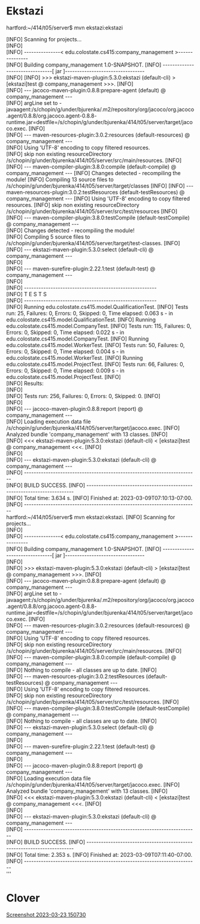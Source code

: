 # Ekstazi

hartford:~/414/t05/server$ mvn ekstazi:ekstazi

[INFO] Scanning for projects...  
[INFO]   
[INFO] ---------------< edu.colostate.cs415:company_management >---------------  
[INFO] Building company_management 1.0-SNAPSHOT. 
[INFO] --------------------------------[ jar ]---------------------------------  
[INFO] 
[INFO] >>> ekstazi-maven-plugin:5.3.0:ekstazi (default-cli) > [ekstazi]test @ company_management >>>. 
[INFO]   
[INFO] --- jacoco-maven-plugin:0.8.8:prepare-agent (default) @ company_management ---  
[INFO] argLine set to -javaagent:/s/chopin/g/under/bjurenka/.m2/repository/org/jacoco/org.jacoco.agent/0.8.8/org.jacoco.agent-0.8.8- runtime.jar=destfile=/s/chopin/g/under/bjurenka/414/t05/server/target/jacoco.exec. 
[INFO]   
[INFO] --- maven-resources-plugin:3.0.2:resources (default-resources) @ company_management ---  
[INFO] Using 'UTF-8' encoding to copy filtered resources.  
[INFO] skip non existing resourceDirectory /s/chopin/g/under/bjurenka/414/t05/server/src/main/resources. 
[INFO] 
[INFO] --- maven-compiler-plugin:3.8.0:compile (default-compile) @ company_management ---
[INFO] Changes detected - recompiling the module!
[INFO] Compiling 13 source files to /s/chopin/g/under/bjurenka/414/t05/server/target/classes
[INFO] 
[INFO] --- maven-resources-plugin:3.0.2:testResources (default-testResources) @ company_management ---
[INFO] Using 'UTF-8' encoding to copy filtered resources.
[INFO] skip non existing resourceDirectory /s/chopin/g/under/bjurenka/414/t05/server/src/test/resources
[INFO]   
[INFO] --- maven-compiler-plugin:3.8.0:testCompile (default-testCompile) @ company_management ---  
[INFO] Changes detected - recompiling the module!  
[INFO] Compiling 5 source files to /s/chopin/g/under/bjurenka/414/t05/server/target/test-classes. 
[INFO]   
[INFO] --- ekstazi-maven-plugin:5.3.0:select (default-cli) @ company_management ---  
[INFO]   
[INFO] --- maven-surefire-plugin:2.22.1:test (default-test) @ company_management ---  
[INFO]   
[INFO] -------------------------------------------------------  
[INFO]  T E S T S  
[INFO] -------------------------------------------------------  
[INFO] Running edu.colostate.cs415.model.QualificationTest. 
[INFO] Tests run: 25, Failures: 0, Errors: 0, Skipped: 0, Time elapsed: 0.063 s - in edu.colostate.cs415.model.QualificationTest. 
[INFO] Running edu.colostate.cs415.model.CompanyTest. 
[INFO] Tests run: 115, Failures: 0, Errors: 0, Skipped: 0, Time elapsed: 0.022 s - in edu.colostate.cs415.model.CompanyTest. 
[INFO] Running edu.colostate.cs415.model.WorkerTest. 
[INFO] Tests run: 50, Failures: 0, Errors: 0, Skipped: 0, Time elapsed: 0.004 s - in edu.colostate.cs415.model.WorkerTest. 
[INFO] Running edu.colostate.cs415.model.ProjectTest. 
[INFO] Tests run: 66, Failures: 0, Errors: 0, Skipped: 0, Time elapsed: 0.009 s - in edu.colostate.cs415.model.ProjectTest. 
[INFO]   
[INFO] Results:  
[INFO]   
[INFO] Tests run: 256, Failures: 0, Errors: 0, Skipped: 0. 
[INFO]   
[INFO]   
[INFO] --- jacoco-maven-plugin:0.8.8:report (report) @ company_management ---  
[INFO] Loading execution data file /s/chopin/g/under/bjurenka/414/t05/server/target/jacoco.exec. 
[INFO] Analyzed bundle 'company_management' with 13 classes. 
[INFO]   
[INFO] <<< ekstazi-maven-plugin:5.3.0:ekstazi (default-cli) < [ekstazi]test @ company_management <<<. 
[INFO]   
[INFO]   
[INFO] --- ekstazi-maven-plugin:5.3.0:ekstazi (default-cli) @ company_management ---  
[INFO] ------------------------------------------------------------------------  
[INFO] BUILD SUCCESS. 
[INFO] ------------------------------------------------------------------------  
[INFO] Total time:  3.634 s. 
[INFO] Finished at: 2023-03-09T07:10:13-07:00. 
[INFO] ------------------------------------------------------------------------  
hartford:~/414/t05/server$ mvn ekstazi:ekstazi. 
[INFO] Scanning for projects...  
[INFO]   
[INFO] ---------------< edu.colostate.cs415:company_management >---------------  
[INFO] Building company_management 1.0-SNAPSHOT. 
[INFO] --------------------------------[ jar ]---------------------------------  
[INFO]   
[INFO] >>> ekstazi-maven-plugin:5.3.0:ekstazi (default-cli) > [ekstazi]test @ company_management >>>. 
[INFO]   
[INFO] --- jacoco-maven-plugin:0.8.8:prepare-agent (default) @ company_management ---  
[INFO] argLine set to -javaagent:/s/chopin/g/under/bjurenka/.m2/repository/org/jacoco/org.jacoco.agent/0.8.8/org.jacoco.agent-0.8.8-   runtime.jar=destfile=/s/chopin/g/under/bjurenka/414/t05/server/target/jacoco.exec. 
[INFO]   
[INFO] --- maven-resources-plugin:3.0.2:resources (default-resources) @ company_management ---  
[INFO] Using 'UTF-8' encoding to copy filtered resources.  
[INFO] skip non existing resourceDirectory /s/chopin/g/under/bjurenka/414/t05/server/src/main/resources. 
[INFO]   
[INFO] --- maven-compiler-plugin:3.8.0:compile (default-compile) @ company_management ---  
[INFO] Nothing to compile - all classes are up to date. 
[INFO]   
[INFO] --- maven-resources-plugin:3.0.2:testResources (default-testResources) @ company_management ---  
[INFO] Using 'UTF-8' encoding to copy filtered resources.  
[INFO] skip non existing resourceDirectory /s/chopin/g/under/bjurenka/414/t05/server/src/test/resources. 
[INFO]   
[INFO] --- maven-compiler-plugin:3.8.0:testCompile (default-testCompile) @ company_management ---  
[INFO] Nothing to compile - all classes are up to date. 
[INFO]   
[INFO] --- ekstazi-maven-plugin:5.3.0:select (default-cli) @ company_management ---  
[INFO]   
[INFO] --- maven-surefire-plugin:2.22.1:test (default-test) @ company_management ---  
[INFO]   
[INFO] --- jacoco-maven-plugin:0.8.8:report (report) @ company_management ---  
[INFO] Loading execution data file /s/chopin/g/under/bjurenka/414/t05/server/target/jacoco.exec. 
[INFO] Analyzed bundle 'company_management' with 13 classes. 
[INFO]   
[INFO] <<< ekstazi-maven-plugin:5.3.0:ekstazi (default-cli) < [ekstazi]test @ company_management <<<. 
[INFO]   
[INFO]   
[INFO] --- ekstazi-maven-plugin:5.3.0:ekstazi (default-cli) @ company_management ---  
[INFO] ------------------------------------------------------------------------  
[INFO] BUILD SUCCESS. 
[INFO] ------------------------------------------------------------------------  
[INFO] Total time:  2.353 s. 
[INFO] Finished at: 2023-03-09T07:11:40-07:00. 
[INFO] ------------------------------------------------------------------------  
''' 
# Clover

[Screenshot 2023-03-23 150730](https://user-images.githubusercontent.com/98073413/227361955-d6180b50-ca24-4c08-b63f-309486b8180c.png)